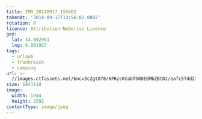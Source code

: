 ```yaml
---
title: IMG_20140917_155602
takenAt: '2014-09-17T13:56:02.000Z'
rotation: 0
license: Attribution-NoDerivs License
geo:
  lat: 43.602961
  lng: 6.901927
tags:
  - urlaub
  - frankreich
  - camping
url: >-
  //images.ctfassets.net/bncv3c2gt878/6FRzcKCobTS0DEGMbZBtDJ/eafc57dd27224ebe8723a9bf930ca157/img_20140917_155602_27696508694_o
size: 1843118
image:
  width: 1944
  height: 2592
contentType: image/jpeg
---
```


